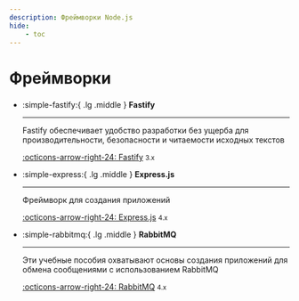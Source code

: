 ```yaml
---
description: Фреймворки Node.js
hide:
    - toc
---
```


# Фреймворки

<div class="grid cards" style="margin-top: 1.6em" markdown>

-   :simple-fastify:{ .lg .middle } **Fastify**

    ***

    Fastify обеспечивает удобство разработки без ущерба для производительности, безопасности и читаемости исходных текстов

    [:octicons-arrow-right-24: Fastify](./fastify.3.book/index.md) <small>3.x</small>

-   :simple-express:{ .lg .middle } **Express.js**

    ***

    Фреймворк для создания приложений

    [:octicons-arrow-right-24: Express.js](./express.4/index.md) <small>4.x</small>

-   :simple-rabbitmq:{ .lg .middle } **RabbitMQ**

    ***

    Эти учебные пособия охватывают основы создания приложений для обмена сообщениями с использованием RabbitMQ

    [:octicons-arrow-right-24: RabbitMQ](./rabbitmq.4/index.md) <small>4.x</small>

</div>

